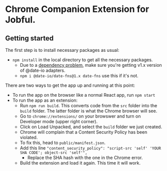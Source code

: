 # Chrome Companion Extension for Jobful.

## Getting started

The first step is to install necessary packages as usual:
- `npm install` in the local directory to get all the necessary packages.
    - Due to a [dependency problem](https://material-ui-pickers.dev/getting-started/installation), make sure you're getting v1.x version of @date-io adapters.
    - `npm i @date-io/date-fns@1.x date-fns` use this if it's not.

There are two ways to get the app up and running at this point:
- To run the app on the browser like a normal React app, run `npm start`
- To run the app as an extension:
    - Run `npm run build`. This converts code from the `src` folder into the `build` folder. The latter folder is what the Chrome browser will see.
    - Go to `chrome://extensions/` on your browswer and turn on Developer mode (upper right corner).
    - Click on Load Unpacked, and select the `build` folder we just created.
    - Chrome will complain that a Content Security Policy has been violated.
    - To fix this, head to `public/manifest.json`.
    - Add this line `"content_security_policy": "script-src 'self' 'YOUR SHA CODE'; object-src 'self'",`
        - Replace the SHA hash with the one in the Chrome error.
    - Build the extension and load it again. This time it will work.